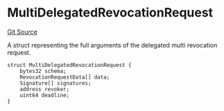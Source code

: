 # MultiDelegatedRevocationRequest
[Git Source](https://github.com/RafaDSan/trustful-zuzalu-contracts/blob/8145173dbd34bc00952ca1adb04b16dbe11ff624/src/interfaces/IEAS.sol)

A struct representing the full arguments of the delegated multi revocation request.


```solidity
struct MultiDelegatedRevocationRequest {
    bytes32 schema;
    RevocationRequestData[] data;
    Signature[] signatures;
    address revoker;
    uint64 deadline;
}
```

